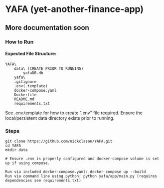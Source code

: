 # YAFA (yet-another-finance-app)

## More documentation soon

### How to Run

#### Expected File Structure:
```
YAFA\
    data\ (CREATE PRIOR TO RUNNING)
        yafaDB.db
    yafa\
    .gitignore
    .env(.template)
    docker-compose.yaml
    Dockerfile
    README.md
    requirements.txt
```

See .env.template for how to create ".env" file required.
Ensure the local/persistent data directory exists prior to running.

### Steps
```
git clone https://github.com/nickclason/YAFA.git
cd YAFA
mkdir data

# Ensure .env is properly configured and docker-compose volume is set up if using compose.

Run via included docker-compose.yaml: docker compose up --build
Run via command line using python: python yafa/app/main.py (requires dependencies see requirements.txt)
```



